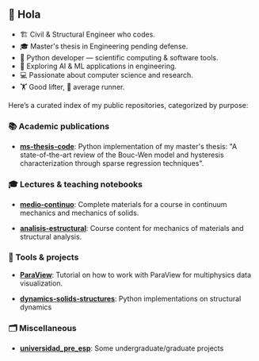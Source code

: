 ## 👋 Hola

- :building_construction: Civil & Structural Engineer who codes.  
- :mortar_board: Master's thesis in Engineering pending defense.  
- :snake: Python developer — scientific computing & software tools.  
- :robot: Exploring AI & ML applications in engineering.  
- :computer: Passionate about computer science and research.
- :weight_lifting: Good lifter, :runner: average runner.

Here’s a curated index of my public repositories, categorized by purpose:

### 📚 Academic publications
- **[ms-thesis-code](https://github.com/michaelherediaperez/ms-thesis-code)**: Python implementation of my master's thesis: "A state-of-the-art review of the Bouc-Wen model and hysteresis characterization through sparse regression techniques".


### 🎓 Lectures & teaching notebooks
- **[medio‑continuo](https://github.com/michaelherediaperez/medio‑continuo)**: Complete materials for a course in continuum mechanics and mechanics of solids.
  
- **[analisis‑estructural](https://github.com/michaelherediaperez/analisis‑estructural)**: Course content for mechanics of materials and structural analysis.   


### 🧰 Tools & projects

- **[ParaView](https://github.com/michaelherediaperez/ParaView)**: Tutorial on how to work with ParaView for multiphysics data visualization.

- **[dynamics‑solids‑structures](https://github.com/michaelherediaperez/dynamics‑solids‑structures)**: Python implementations on structural dynamics  

### 🗂️ Miscellaneous
- **[universidad_pre_esp](https://github.com/michaelherediaperez/universidad_pre_esp)**: Some undergraduate/graduate projects


<!--
**michaelherediaperez/michaelherediaperez** is a ✨ _special_ ✨ repository because its `README.md` (this file) appears on your GitHub profile.

Here are some ideas to get you started:

- 🔭 I’m currently working on ...
- 🌱 I’m currently learning ...
- 👯 I’m looking to collaborate on ...
- 🤔 I’m looking for help with ...
- 💬 Ask me about ...
- 📫 How to reach me: ...
- 😄 Pronouns: ...
- ⚡ Fun fact: ...
-->
